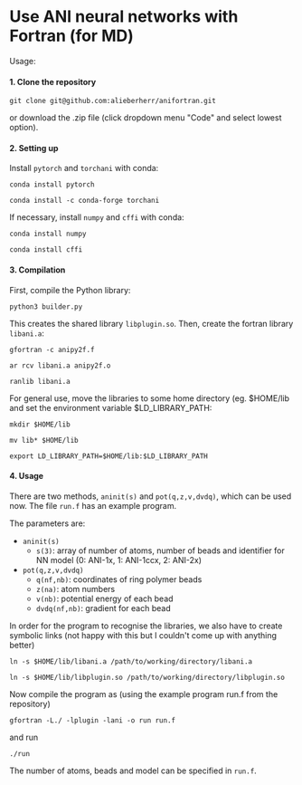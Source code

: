 # Use ANI neural networks with Fortran (for MD)

Usage:

#### 1. Clone the repository

`git clone git@github.com:alieberherr/anifortran.git`

or download the .zip file (click dropdown menu "Code" and select lowest option).

#### 2. Setting up

Install `pytorch` and `torchani` with conda:

`conda install pytorch`

`conda install -c conda-forge torchani`

If necessary, install `numpy` and `cffi` with conda:

`conda install numpy`

`conda install cffi`

#### 3. Compilation

First, compile the Python library:

`python3 builder.py`

This creates the shared library `libplugin.so`. Then, create the fortran library `libani.a`:

`gfortran -c anipy2f.f`

`ar rcv libani.a anipy2f.o`

`ranlib libani.a`

For general use, move the libraries to some home directory (eg. $HOME/lib and set the environment variable $LD_LIBRARY_PATH:

`mkdir $HOME/lib`

`mv lib* $HOME/lib`

`export LD_LIBRARY_PATH=$HOME/lib:$LD_LIBRARY_PATH`

#### 4. Usage

There are two methods, `aninit(s)` and `pot(q,z,v,dvdq)`, which can be used now. The file `run.f` has an example program.

The parameters are:
- `aninit(s)`
  - `s(3)`: array of number of atoms, number of beads and identifier for NN model (0: ANI-1x, 1: ANI-1ccx, 2: ANI-2x)
- `pot(q,z,v,dvdq)`
  - `q(nf,nb)`: coordinates of ring polymer beads
  - `z(na)`: atom numbers
  - `v(nb)`: potential energy of each bead
  - `dvdq(nf,nb)`: gradient for each bead

In order for the program to recognise the libraries, we also have to create symbolic links (not happy with this but I couldn't come up with anything better)

`ln -s $HOME/lib/libani.a /path/to/working/directory/libani.a`

`ln -s $HOME/lib/libplugin.so /path/to/working/directory/libplugin.so`


Now compile the program as (using the example program run.f from the repository)

`gfortran -L./ -lplugin -lani -o run run.f`

and run

`./run`

The number of atoms, beads and model can be specified in `run.f`.

